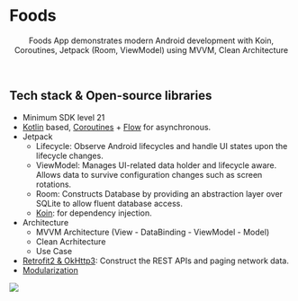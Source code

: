 # Foods
<p align="center">  
Foods App demonstrates modern Android development with Koin, Coroutines, Jetpack (Room, ViewModel) using MVVM, Clean Architecture
</p>
</br>

## Tech stack & Open-source libraries
- Minimum SDK level 21
- [Kotlin](https://kotlinlang.org/) based, [Coroutines](https://github.com/Kotlin/kotlinx.coroutines) + [Flow](https://kotlin.github.io/kotlinx.coroutines/kotlinx-coroutines-core/kotlinx.coroutines.flow/) for asynchronous.
- Jetpack
  - Lifecycle: Observe Android lifecycles and handle UI states upon the lifecycle changes.
  - ViewModel: Manages UI-related data holder and lifecycle aware. Allows data to survive configuration changes such as screen rotations.
  - Room: Constructs Database by providing an abstraction layer over SQLite to allow fluent database access.
  - [Koin](https://insert-koin.io/): for dependency injection.
- Architecture
  - MVVM Architecture (View - DataBinding - ViewModel - Model)
  - Clean Acrhitecture
  - Use Case
- [Retrofit2 & OkHttp3](https://github.com/square/retrofit): Construct the REST APIs and paging network data.
- [Modularization](https://developer.android.com/topic/modularization)

<img src="/previews/Foods_app.gif"/>
